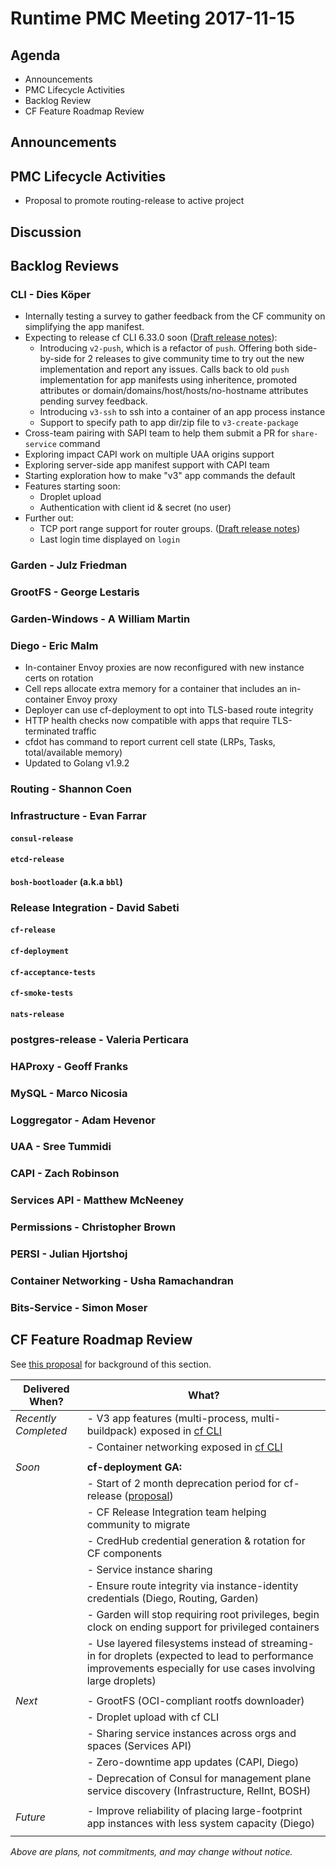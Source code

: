 # Runtime PMC Meeting 2017-11-15

## Agenda

* Announcements
* PMC Lifecycle Activities
* Backlog Review
* CF Feature Roadmap Review


## Announcements


## PMC Lifecycle Activities

- Proposal to promote routing-release to active project

## Discussion


## Backlog Reviews

### CLI - Dies Köper

- Internally testing a survey to gather feedback from the CF community on simplifying the app manifest.
- Expecting to release cf CLI 6.33.0 soon ([Draft release notes](https://www.pivotaltracker.com/story/show/151113529)):
  - Introducing `v2-push`, which is a refactor of `push`.
    Offering both side-by-side for 2 releases to give community time to try out the new implementation and report any issues.
    Calls back to old `push` implementation for app manifests using inheritence, promoted attributes or domain/domains/host/hosts/no-hostname attributes pending survey feedback.
  - Introducing `v3-ssh` to ssh into a container of an app process instance
  - Support to specify path to app dir/zip file to `v3-create-package`
- Cross-team pairing with SAPI team to help them submit a PR for `share-service` command
- Exploring impact CAPI work on multiple UAA origins support
- Exploring server-side app manifest support with CAPI team
- Starting exploration how to make "v3" app commands the default
- Features starting soon:
  - Droplet upload
  - Authentication with client id & secret (no user)
- Further out:
  - TCP port range support for router groups. ([Draft release notes](https://www.pivotaltracker.com/story/show/143621081))
  - Last login time displayed on `login`

### Garden - Julz Friedman


### GrootFS - George Lestaris


### Garden-Windows - A William Martin


### Diego - Eric Malm

- In-container Envoy proxies are now reconfigured with new instance certs on rotation
- Cell reps allocate extra memory for a container that includes an in-container Envoy proxy
- Deployer can use cf-deployment to opt into TLS-based route integrity
- HTTP health checks now compatible with apps that require TLS-terminated traffic
- cfdot has command to report current cell state (LRPs, Tasks, total/available memory)
- Updated to Golang v1.9.2


### Routing - Shannon Coen


### Infrastructure - Evan Farrar

#### `consul-release`

#### `etcd-release`

#### `bosh-bootloader` (a.k.a `bbl`)

### Release Integration - David Sabeti

#### `cf-release`

#### `cf-deployment`

#### `cf-acceptance-tests`

#### `cf-smoke-tests`

#### `nats-release`

### postgres-release - Valeria Perticara

### HAProxy - Geoff Franks

### MySQL - Marco Nicosia

### Loggregator - Adam Hevenor

### UAA - Sree Tummidi

### CAPI - Zach Robinson

### Services API - Matthew McNeeney

### Permissions - Christopher Brown

### PERSI - Julian Hjortshoj

### Container Networking - Usha Ramachandran

### Bits-Service - Simon Moser


## CF Feature Roadmap Review

See [this proposal](https://docs.google.com/document/d/1K7t_p_NT2F7_Dk3eiv7_g1v3rzFE2GLbTQZTY_V-Les/edit#) for background of this section.

Delivered When? | What?
------|------
*Recently Completed* | - V3 app features (multi-process, multi-buildpack) exposed in [cf CLI](https://github.com/cloudfoundry/cli/releases/tag/v6.32.0)
|| - Container networking exposed in [cf CLI](https://github.com/cloudfoundry/cli/releases/tag/v6.30.0)
||
*Soon* | **cf-deployment GA:**
|| - Start of 2 month deprecation period for cf-release ([proposal](https://docs.google.com/document/d/1KLl4UIQbl92SvYom4fO-LcEoMK1D45KmjA988MwnOR4/edit?usp=sharing))
|| - CF Release Integration team helping community to migrate
|| - CredHub credential generation & rotation for CF components
|| - Service instance sharing
|| - Ensure route integrity via instance-identity credentials (Diego, Routing, Garden)
|| - Garden will stop requiring root privileges, begin clock on ending support for privileged containers
|| - Use layered filesystems instead of streaming-in for droplets (expected to lead to performance improvements especially for use cases involving large droplets)
||
*Next* | - GrootFS (OCI-compliant rootfs downloader)
|| - Droplet upload with cf CLI
|| - Sharing service instances across orgs and spaces (Services API)
|| - Zero-downtime app updates (CAPI, Diego)
|| - Deprecation of Consul for management plane service discovery (Infrastructure, RelInt, BOSH)
||
*Future* | - Improve reliability of placing large-footprint app instances with less system capacity (Diego)
|| 

*Above are plans, not commitments, and may change without notice.*
